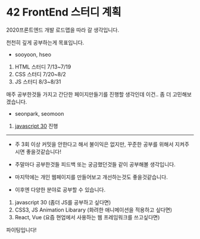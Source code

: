 # 42 FrontEnd 스터디 계획

2020프론트엔드 개발 로드맵을 따라 갈 생각입니다.

천천히 깊게 공부하는게 목표입니다.
 
- sooyoon, hseo

1. HTML 스터디 7/13~7/19
2. CSS 스터디 7/20~8/2
3. JS 스터디 8/3~8/31

매주 공부한것들 가지고 간단한 페이지만들기를 진행할 생각인데 이건.. 좀 더 고민해보겠습니다.

- seonpark, seomoon

1. [javascript 30](https://javascript30.com/) 진행

---

- 주 3회 이상 커밋을 안한다고 해서 불이익은 없지만, 꾸준한 공부를 위해서 지켜주시면 좋을것같습니다!

- 주말마다 공부한것들 피드백 또는 궁금했던것들 같이 공부해볼 생각입니다.

- 마지막에는 개인 웹페이지를 만들어보고 개선하는것도 좋을것같습니다.

- 이후엔 다양한 분야로 공부할 수 있습니다.

1. javascript 30 (좀더 JS를 공부하고 싶다면)
2. CSS3, JS Animation Libarary (화려한 애니메이션을 적용하고 싶다면)
3. React, Vue (요즘 현업에서 사용하는 웹 프레임워크를 쓰고싶다면)

파이팅입니다!

